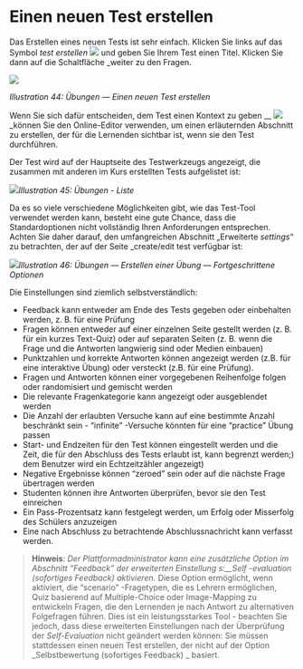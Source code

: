 # Einen neuen Test erstellen

Das Erstellen eines neuen Tests ist sehr einfach. Klicken Sie links auf das Symbol _test erstellen_ ![](../../.gitbook/assets/graphics130.png) und geben Sie Ihrem Test einen Titel. Klicken Sie dann auf die Schaltfläche _weiter zu den Fragen.

![](../../.gitbook/assets/graphics133.png)

_Illustration 44: Übungen — Einen neuen Test erstellen_

Wenn Sie sich dafür entscheiden, dem Test einen Kontext zu geben _\_ ![](../../.gitbook/assets/graphics131.png)\_können Sie den Online-Editor verwenden, um einen erläuternden Abschnitt zu erstellen, der für die Lernenden sichtbar ist, wenn sie den Test durchführen.

Der Test wird auf der Hauptseite des Testwerkzeugs angezeigt, die zusammen mit anderen im Kurs erstellten Tests aufgelistet ist:

![](../../.gitbook/assets/graphics134.png)_Illustration 45: Übungen - Liste_

Da es so viele verschiedene Möglichkeiten gibt, wie das Test-Tool verwendet werden kann, besteht eine gute Chance, dass die Standardoptionen nicht vollständig Ihren Anforderungen entsprechen. Achten Sie daher darauf, den umfangreichen Abschnitt „Erweiterte _settings_“ zu betrachten, der auf der Seite _create/edit test verfügbar ist:

![](../../.gitbook/assets/graphics135.png)_Illustration 46: Übungen — Erstellen einer Übung — Fortgeschrittene Optionen_

Die Einstellungen sind ziemlich selbstverständlich:

* Feedback kann entweder am Ende des Tests gegeben oder einbehalten werden, z. B. für eine Prüfung
* Fragen können entweder auf einer einzelnen Seite gestellt werden \(z. B. für ein kurzes Text-Quiz\) oder auf separaten Seiten \(z. B. wenn die Frage und die Antworten langwierig sind oder Medien einbauen\)
* Punktzahlen und korrekte Antworten können angezeigt werden \(z.B. für eine interaktive Übung\) oder versteckt \(z.B. für eine Prüfung\).
* Fragen und Antworten können einer vorgegebenen Reihenfolge folgen oder randomisiert und gemischt werden
* Die relevante Fragenkategorie kann angezeigt oder ausgeblendet werden
* Die Anzahl der erlaubten Versuche kann auf eine bestimmte Anzahl beschränkt sein - “infinite” -Versuche könnten für eine “practice” Übung passen
* Start- und Endzeiten für den Test können eingestellt werden und die Zeit, die für den Abschluss des Tests erlaubt ist, kann begrenzt werden;\) dem Benutzer wird ein Echtzeitzähler angezeigt\)
* Negative Ergebnisse können “zeroed” sein oder auf die nächste Frage übertragen werden
* Studenten können ihre Antworten überprüfen, bevor sie den Test einreichen
* Ein Pass-Prozentsatz kann festgelegt werden, um Erfolg oder Misserfolg des Schülers anzuzeigen
* Eine nach Abschluss zu betrachtende Abschlussnachricht kann verfasst werden.

> **Hinweis**: _Der Plattformadministrator kann eine zusätzliche Option im Abschnitt “Feedback” der erweiterten Einstellung s:\_\_Self -evaluation \(sofortiges Feedback\) aktivieren._ Diese Option ermöglicht, wenn aktiviert, die “scenario” -Fragetypen, die es Lehrern ermöglichen, Quiz basierend auf Multiple-Choice oder Image-Mapping zu entwickeln Fragen, die den Lernenden je nach Antwort zu alternativen Folgefragen führen. Dies ist ein leistungsstarkes Tool - beachten Sie jedoch, dass diese erweiterten Einstellungen nach der Überprüfung der _Self-Evaluation_ nicht geändert werden können: Sie müssen stattdessen einen neuen Test erstellen, der nicht auf der Option _Selbstbewertung \(sofortiges Feedback\) _ basiert.